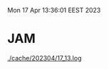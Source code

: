 Mon 17 Apr 13:36:01 EEST 2023
# JAM
<a href='./cache/202304/17_13.log'>./cache/202304/17_13.log</a>

